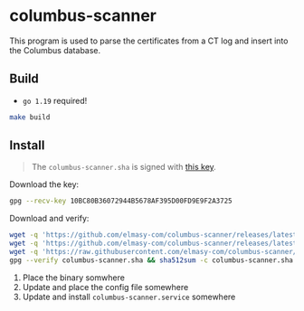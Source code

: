 # columbus-scanner

This program is used to parse the certificates from a CT log and insert into the Columbus database. 

## Build

- `go 1.19` required!

```bash
make build
```

## Install

> The `columbus-scanner.sha` is signed with [this key](https://keys.openpgp.org/vks/v1/by-fingerprint/10BC80B36072944B5678AF395D00FD9E9F2A3725).

Download the key:
```bash
gpg --recv-key 10BC80B36072944B5678AF395D00FD9E9F2A3725
```

Download and verify:
```bash 
wget -q 'https://github.com/elmasy-com/columbus-scanner/releases/latest/download/columbus-scanner' -O columbus-scanner && \
wget -q 'https://github.com/elmasy-com/columbus-scanner/releases/latest/download/columbus-scanner.sha' -O columbus-scanner.sha && \
wget -q 'https://raw.githubusercontent.com/elmasy-com/columbus-scanner/main/scanner.conf.example' -O scanner.conf && \
gpg --verify columbus-scanner.sha && sha512sum -c columbus-scanner.sha && rm columbus-scanner.sha && chmod +x columbus-scanner
```

1. Place the binary somwhere
2. Update and place the config file somewhere
3. Update and install `columbus-scanner.service` somewhere
